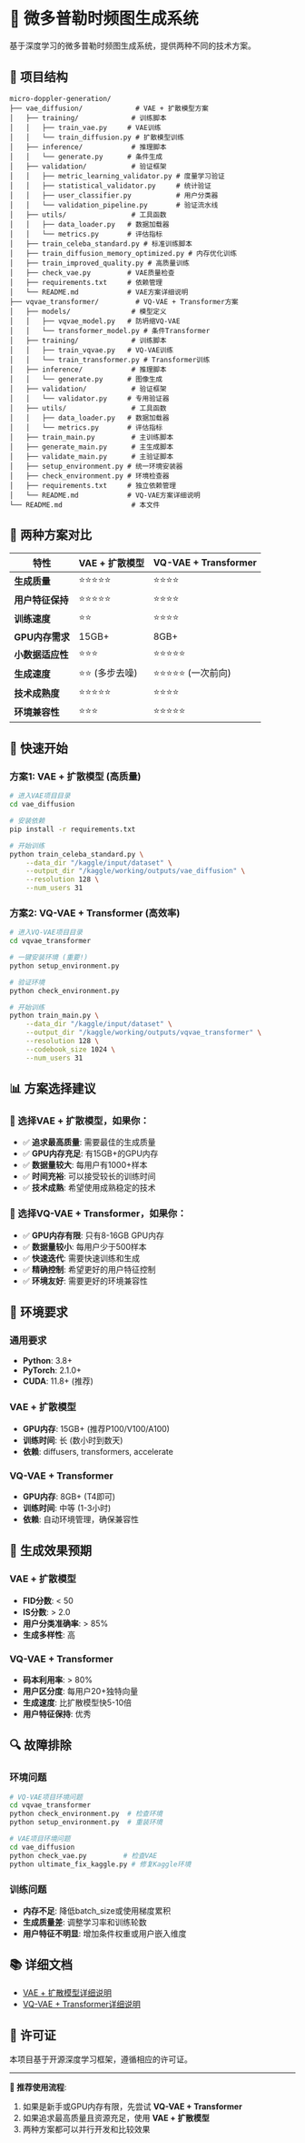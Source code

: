 # 🎨 微多普勒时频图生成系统

基于深度学习的微多普勒时频图生成系统，提供两种不同的技术方案。

## 📁 项目结构

```
micro-doppler-generation/
├── vae_diffusion/             # VAE + 扩散模型方案
│   ├── training/             # 训练脚本
│   │   ├── train_vae.py     # VAE训练
│   │   └── train_diffusion.py # 扩散模型训练
│   ├── inference/            # 推理脚本
│   │   └── generate.py      # 条件生成
│   ├── validation/           # 验证框架
│   │   ├── metric_learning_validator.py # 度量学习验证
│   │   ├── statistical_validator.py     # 统计验证
│   │   ├── user_classifier.py           # 用户分类器
│   │   └── validation_pipeline.py       # 验证流水线
│   ├── utils/                # 工具函数
│   │   ├── data_loader.py   # 数据加载器
│   │   └── metrics.py       # 评估指标
│   ├── train_celeba_standard.py # 标准训练脚本
│   ├── train_diffusion_memory_optimized.py # 内存优化训练
│   ├── train_improved_quality.py # 高质量训练
│   ├── check_vae.py         # VAE质量检查
│   ├── requirements.txt     # 依赖管理
│   └── README.md            # VAE方案详细说明
├── vqvae_transformer/         # VQ-VAE + Transformer方案
│   ├── models/               # 模型定义
│   │   ├── vqvae_model.py   # 防坍缩VQ-VAE
│   │   └── transformer_model.py # 条件Transformer
│   ├── training/             # 训练脚本
│   │   ├── train_vqvae.py   # VQ-VAE训练
│   │   └── train_transformer.py # Transformer训练
│   ├── inference/            # 推理脚本
│   │   └── generate.py      # 图像生成
│   ├── validation/           # 验证框架
│   │   └── validator.py     # 专用验证器
│   ├── utils/                # 工具函数
│   │   ├── data_loader.py   # 数据加载器
│   │   └── metrics.py       # 评估指标
│   ├── train_main.py         # 主训练脚本
│   ├── generate_main.py      # 主生成脚本
│   ├── validate_main.py      # 主验证脚本
│   ├── setup_environment.py # 统一环境安装器
│   ├── check_environment.py # 环境检查器
│   ├── requirements.txt     # 独立依赖管理
│   └── README.md            # VQ-VAE方案详细说明
└── README.md                 # 本文件
```

## 🎯 两种方案对比

| 特性 | VAE + 扩散模型 | VQ-VAE + Transformer |
|------|---------------|---------------------|
| **生成质量** | ⭐⭐⭐⭐⭐ | ⭐⭐⭐⭐ |
| **用户特征保持** | ⭐⭐⭐⭐⭐ | ⭐⭐⭐⭐ |
| **训练速度** | ⭐⭐ | ⭐⭐⭐⭐ |
| **GPU内存需求** | 15GB+ | 8GB+ |
| **小数据适应性** | ⭐⭐⭐ | ⭐⭐⭐⭐⭐ |
| **生成速度** | ⭐⭐ (多步去噪) | ⭐⭐⭐⭐⭐ (一次前向) |
| **技术成熟度** | ⭐⭐⭐⭐⭐ | ⭐⭐⭐⭐ |
| **环境兼容性** | ⭐⭐⭐ | ⭐⭐⭐⭐⭐ |

## 🚀 快速开始

### 方案1: VAE + 扩散模型 (高质量)
```bash
# 进入VAE项目目录
cd vae_diffusion

# 安装依赖
pip install -r requirements.txt

# 开始训练
python train_celeba_standard.py \
    --data_dir "/kaggle/input/dataset" \
    --output_dir "/kaggle/working/outputs/vae_diffusion" \
    --resolution 128 \
    --num_users 31
```

### 方案2: VQ-VAE + Transformer (高效率)
```bash
# 进入VQ-VAE项目目录
cd vqvae_transformer

# 一键安装环境 (重要!)
python setup_environment.py

# 验证环境
python check_environment.py

# 开始训练
python train_main.py \
    --data_dir "/kaggle/input/dataset" \
    --output_dir "/kaggle/working/outputs/vqvae_transformer" \
    --resolution 128 \
    --codebook_size 1024 \
    --num_users 31
```

## 📊 方案选择建议

### 🎯 选择VAE + 扩散模型，如果你：
- ✅ **追求最高质量**: 需要最佳的生成质量
- ✅ **GPU内存充足**: 有15GB+的GPU内存
- ✅ **数据量较大**: 每用户有1000+样本
- ✅ **时间充裕**: 可以接受较长的训练时间
- ✅ **技术成熟**: 希望使用成熟稳定的技术

### 🚀 选择VQ-VAE + Transformer，如果你：
- ✅ **GPU内存有限**: 只有8-16GB GPU内存
- ✅ **数据量较小**: 每用户少于500样本
- ✅ **快速迭代**: 需要快速训练和生成
- ✅ **精确控制**: 希望更好的用户特征控制
- ✅ **环境友好**: 需要更好的环境兼容性

## 🔧 环境要求

### 通用要求
- **Python**: 3.8+
- **PyTorch**: 2.1.0+
- **CUDA**: 11.8+ (推荐)

### VAE + 扩散模型
- **GPU内存**: 15GB+ (推荐P100/V100/A100)
- **训练时间**: 长 (数小时到数天)
- **依赖**: diffusers, transformers, accelerate

### VQ-VAE + Transformer  
- **GPU内存**: 8GB+ (T4即可)
- **训练时间**: 中等 (1-3小时)
- **依赖**: 自动环境管理，确保兼容性

## 🎨 生成效果预期

### VAE + 扩散模型
- **FID分数**: < 50
- **IS分数**: > 2.0
- **用户分类准确率**: > 85%
- **生成多样性**: 高

### VQ-VAE + Transformer
- **码本利用率**: > 80%
- **用户区分度**: 每用户20+独特向量
- **生成速度**: 比扩散模型快5-10倍
- **用户特征保持**: 优秀

## 🔍 故障排除

### 环境问题
```bash
# VQ-VAE项目环境问题
cd vqvae_transformer
python check_environment.py  # 检查环境
python setup_environment.py  # 重装环境

# VAE项目环境问题
cd vae_diffusion
python check_vae.py         # 检查VAE
python ultimate_fix_kaggle.py # 修复Kaggle环境
```

### 训练问题
- **内存不足**: 降低batch_size或使用梯度累积
- **生成质量差**: 调整学习率和训练轮数
- **用户特征不明显**: 增加条件权重或用户嵌入维度

## 📚 详细文档

- [VAE + 扩散模型详细说明](vae_diffusion/README.md)
- [VQ-VAE + Transformer详细说明](vqvae_transformer/README.md)

## 📄 许可证

本项目基于开源深度学习框架，遵循相应的许可证。

---

**🎯 推荐使用流程**:
1. 如果是新手或GPU内存有限，先尝试 **VQ-VAE + Transformer**
2. 如果追求最高质量且资源充足，使用 **VAE + 扩散模型**
3. 两种方案都可以并行开发和比较效果
